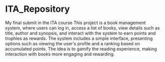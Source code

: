 # ITA_Repository
My final submit in the ITA course
This project is a book management system, where users can log in, access a list of books, view details such as title, author and synopsis, and interact with the system to earn points and trophies as rewards. The system includes a simple interface, presenting options such as viewing the user's profile and a ranking based on accumulated points. The idea is to gamify the reading experience, making interaction with books more engaging and rewarding.
